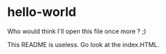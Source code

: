 # hello-world

Who would think I'll open this file once more ? ;)

This README is useless. Go look at the index.HTML.
